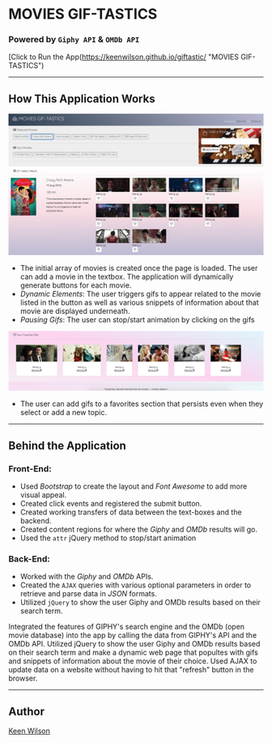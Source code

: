 # MOVIES GIF-TASTICS

### Powered by `Giphy API` & `OMDb API`

 [Click to Run the App(https://keenwilson.github.io/giftastic/ "MOVIES GIF-TASTICS")

---
## How This Application Works

![Key features](./assets/screenshots/giftastic-home.png)
* The initial array of movies is created once the page is loaded. The user can add a movie in the textbox. The application will dynamically generate buttons for each movie.
* _Dynamic Elements_: The user triggers gifs to appear related to the movie listed in the button as well as various snippets of information about that movie are displayed underneath. 
* _Pausing Gifs_: The user can stop/start animation by clicking on the gifs

![Favorite gifs](./assets/screenshots/giftastic-favorite.png)
* The user can add gifs to a favorites section that persists even when they select or add a new topic.

---
## Behind the Application

### Front-End:
* Used _Bootstrap_ to create the layout and _Font Awesome_ to add more visual appeal.
* Created click events and registered the submit button. 
* Created working transfers of data between the text-boxes and the backend. 
* Created content regions for where the _Giphy_ and _OMDb_ results will go. 
* Used the `attr` jQuery method to stop/start animation

### Back-End:
* Worked with the _Giphy_ and _OMDb_ APIs. 
* Created the `AJAX` queries with various optional parameters in order to retrieve and parse data in _JSON_ formats. 
* Utilized `jQuery` to show the user Giphy and OMDb results based on their search term.

Integrated the features of GIPHY's search engine and the OMDb (open movie database) into the app by calling the data from GIPHY's API and the OMDb API. Utilized jQuery to show the user Giphy and OMDb results based on their search term and make a dynamic web page that popultes with gifs and snippets of information about the movie of their choice. Used AJAX to update data on a website without having to hit that "refresh" button in the browser. 

---

## Author

[Keen Wilson](https://github.com/keenwilson/keenwilson.github.io "Keen Wilson's Portfolio")


